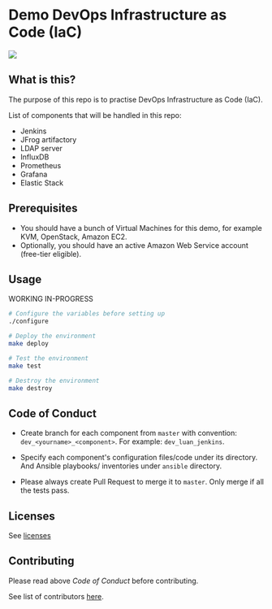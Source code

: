 # Demo DevOps Infrastructure as Code (IaC)

![](https://github.com/minhluantran017/devops-infra/workflows/Validate%20Terraform%20plans/badge.svg)

## What is this?

The purpose of this repo is to practise DevOps Infrastructure as Code (IaC).

List of components that will be handled in this repo: 
* Jenkins
* JFrog artifactory
* LDAP server
* InfluxDB
* Prometheus
* Grafana
* Elastic Stack

## Prerequisites

- You should have a bunch of Virtual Machines for this demo, for example KVM, OpenStack, Amazon EC2.
- Optionally, you should have an active Amazon Web Service account (free-tier eligible).

## Usage

WORKING IN-PROGRESS

```sh
# Configure the variables before setting up
./configure

# Deploy the environment
make deploy

# Test the environment
make test

# Destroy the environment
make destroy

```

## Code of Conduct

- Create branch for each component from `master` with convention: `dev_<yourname>_<component>`.
For example: `dev_luan_jenkins`.

- Specify each component's configuration files/code under its directory.
And Ansible playbooks/ inventories under `ansible` directory.

- Please always create Pull Request to merge it to `master`. Only merge if all the tests pass.

## Licenses

See [licenses](licences)

## Contributing

Please read above *Code of Conduct* before contributing.

See list of contributors [here](contributing.md).